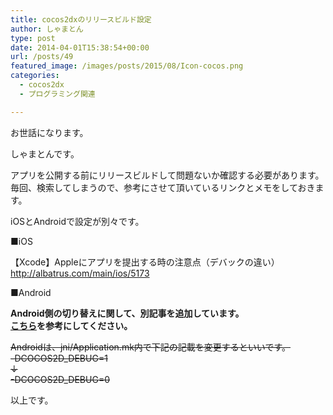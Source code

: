 ```yaml
---
title: cocos2dxのリリースビルド設定
author: しゃまとん
type: post
date: 2014-04-01T15:38:54+00:00
url: /posts/49
featured_image: /images/posts/2015/08/Icon-cocos.png
categories:
  - cocos2dx
  - プログラミング関連

---
```

お世話になります。

しゃまとんです。

アプリを公開する前にリリースビルドして問題ないか確認する必要があります。  
毎回、検索してしまうので、参考にさせて頂いているリンクとメモをしておきます。

<!--more-->

iOSとAndroidで設定が別々です。

■iOS

【Xcode】Appleにアプリを提出する時の注意点（デバックの違い）  
<http://albatrus.com/main/ios/5173>

■Android

**Android側の切り替えに関して、別記事を追加しています。**  
**[こちら][1]を参考にしてください。**

<del>Androidは、jni/Application.mk内で下記の記載を変更するといいです。</del>  
 <del>-DCOCOS2D_DEBUG=1</del>  
 <del>↓</del>  
 <del>-DCOCOS2D_DEBUG=0</del>

以上です。

 [1]: http://shamaton.orz.hm/blog/posts/89 "[cocos2dx]Androidのdebug,releaseビルドの切り替え"